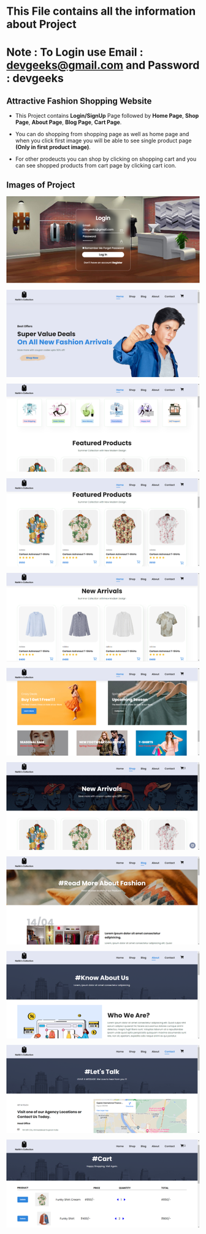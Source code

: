 # This File contains all the information about Project

# Note : To Login use Email : devgeeks@gmail.com and Password : devgeeks

## Attractive Fashion Shopping Website

- This Project contains **Login/SignUp** Page followed by **Home Page**, **Shop Page**, **About Page**, **Blog Page**, **Cart Page**.

- You can do shopping from shopping page as well as home page and when you click first image you will be able to see single product page **(Only in first product image)**. 

- For other prodeucts you can shop by clicking on shopping cart and you can see shopped products from cart page by clicking cart icon.

## Images of Project

![Login Page](Js-Projects\Shopping_Website\readme_images\img1.png)

![Home Page Image 1](Js-Projects\Shopping_Website\readme_images\img2.png)

![Home Page Image 2](Js-Projects\Shopping_Website\readme_images\img3.png)

![Home Page Image 3](Js-Projects\Shopping_Website\readme_images\img4.png)

![Home Page Image 4](Js-Projects\Shopping_Website\readme_images\img5.png)

![Home Page Image 5](Js-Projects\Shopping_Website\readme_images\img6.png)

![Shopping Page](Js-Projects\Shopping_Website\readme_images\img7.png)

![Blog Page](Js-Projects\Shopping_Website\readme_images\img8.png)

![About Page](Js-Projects\Shopping_Website\readme_images\img9.png)

![Contact Page](Js-Projects\Shopping_Website\readme_images\img10.png)

![Cart Page](Js-Projects\Shopping_Website\readme_images\img11.png)



